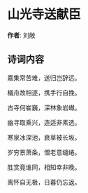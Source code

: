 # 山光寺送献臣

**作者**: 刘敞

## 诗词内容

嘉集常苦难，送归岂辞远。

檥舟故相逐，携手行自挽。

古寺何崔巍，深林象岩𪩘。

幽寻取乘兴，造适非素选。

寒泉冰深池，衰草被长坂。

岁穷景萧条，僧老意缱绻。

胜赏竟谁同，相知幸非晚。

离怀自无极，日暮仍忘返。

